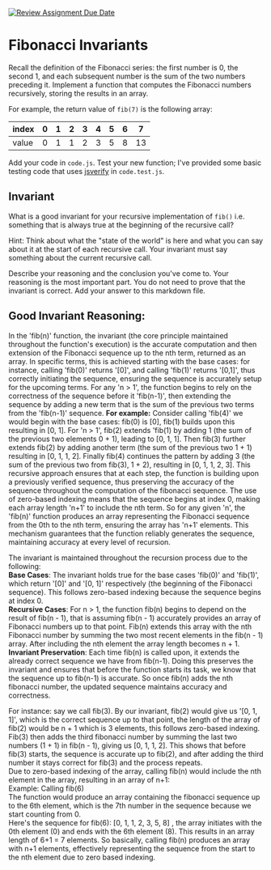 [![Review Assignment Due Date](https://classroom.github.com/assets/deadline-readme-button-24ddc0f5d75046c5622901739e7c5dd533143b0c8e959d652212380cedb1ea36.svg)](https://classroom.github.com/a/rzkZS2Jf)
# Fibonacci Invariants

Recall the definition of the Fibonacci series: the first number is 0, the second
1, and each subsequent number is the sum of the two numbers preceding it.
Implement a function that computes the Fibonacci numbers recursively, storing
the results in an array.

For example, the return value of `fib(7)` is the following array:

| index |  0  |  1  |  2  |  3  |  4  |  5  |  6  |  7  |
| ----- | --- | --- | --- | --- | --- | --- | --- | --- |
| value |  0  |  1  |  1  |  2  |  3  |  5  |  8  |  13 |

Add your code in `code.js`. Test your new function; I've provided some basic
testing code that uses [jsverify](https://jsverify.github.io/) in
`code.test.js`.

## Invariant

What is a good invariant for your recursive implementation of `fib()`
i.e. something that is always true at the beginning of the recursive call?

Hint: Think about what the "state of the world" is here and what you can say
about it at the start of each recursive call. Your invariant must say something
about the current recursive call.

Describe your reasoning and the conclusion you've come to. Your reasoning is the
most important part. You do not need to prove that the invariant is correct. Add
your answer to this markdown file.

## Good Invariant Reasoning:
In the 'fib(n)' function, the invariant (the core principle maintained throughout the function's execution) is the accurate computation and then extension of the Fibonacci sequence up to the nth term, returned as an array. In specific terms, this is achieved starting with the base cases: for instance, calling 'fib(0)' returns '[0]', and calling 'fib(1)' returns '[0,1]', thus correctly initiating the sequence, ensuring the sequence is accurately setup for the upcoming terms. For any 'n > 1', the function begins to rely on the correctness of the sequence before it 'fib(n-1)', then extending the sequence by adding a new term that is the sum of the previous two terms from the 'fib(n-1)' sequence. 
**For example:** Consider calling 'fib(4)' we would begin with the base cases: fib(0) is [0], fib(1) builds upon this resulting in [0, 1]. For 'n > 1', fib(2) extends 'fib(1) by adding 1 (the sum of the previous two elements 0 + 1), leading to [0, 1, 1]. Then fib(3) further extends fib(2) by adding another term (the sum of the previous two 1 + 1) resulting in [0, 1, 1, 2]. Finally fib(4) continues the pattern by adding 3 (the sum of the previous two from fib(3), 1 + 2), resulting in [0, 1, 1, 2, 3]. This recursive approach ensures that at each step, the function is building upon a previously verified sequence, thus preserving the accuracy of the sequence throughout the computation of the fibonacci sequence. The use of zero-based indexing means that the sequence begins at index 0, making each array length 'n+1' to include the nth term. So for any given 'n', the 'fib(n)' function produces an array representing the Fibonacci sequence from the 0th to the nth term, ensuring the array has 'n+1' elements. This mechanism guarantees that the function reliably generates the sequence, maintaining accuracy at every level of recursion.


The invariant is maintained throughout the recursion process due to the following:<br />
**Base Cases**: The invariant holds true for the base cases 'fib(0)' and 'fib(1)', which return '[0]' and '[0, 1]' respectively (the beginning of the Fibonacci sequence). This follows zero-based indexing because the sequence begins at index 0.<br />
**Recursive Cases**: For n > 1, the function fib(n) begins to depend on the result of fib(n - 1), that is assuming fib(n - 1) accurately provides an array of Fibonacci numbers up to that point. Fib(n) extends this array with the nth Fibonacci number by summing the two most recent elements in the fib(n - 1) array. After including the nth element the array length becomes n + 1.<br />
**Invariant Preservation**: Each time fib(n) is called upon, it extends the already correct sequence we have from fib(n-1). Doing this preserves the invariant and ensures that before the function starts its task, we know that the sequence up to fib(n-1) is accurate. So once fib(n) adds the nth fibonacci number, the updated sequence maintains accuracy and correctness.<br />

For instance: say we call fib(3). By our invariant, fib(2) would give us '[0, 1, 1]', which is the correct sequence up to that point, the length of the array of fib(2) would be n + 1 which is 3 elements, this follows zero-based indexing. Fib(3) then adds the third fibonacci number by summing the last two numbers (1 + 1) in fib(n - 1), giving us [0, 1, 1, 2]. This shows that before fib(3) starts, the sequence is accurate up to fib(2), and after adding the third number it stays correct for fib(3) and the process repeats. <br />
Due to zero-based indexing of the array, calling fib(n) would include the nth element in the array, resulting in an array of n+1: <br />
Example: Calling fib(6) <br />
The function would produce an array containing the fibonacci sequence up to the 6th element, which is the 7th number in the sequence because we start counting from 0. <br /> 
Here's the sequence for fib(6): [0, 1, 1, 2, 3, 5, 8] , the array initiates with the 0th element (0) and ends with the 6th element (8). This results in an array length of 6+1 = 7 elements. So basically, calling fib(n) produces an array with n+1 elements, effectively representing the sequence from the start to the nth element due to zero based indexing.




